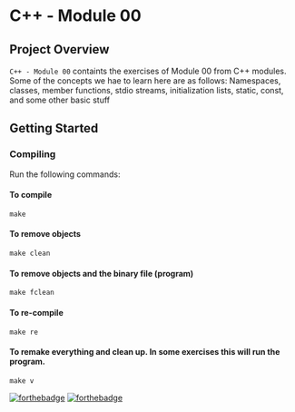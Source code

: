 # C++ - Module 00

## Project Overview
`C++ - Module 00` containts  the exercises of Module 00 from C++ modules. Some of the concepts we hae to learn here are as follows: Namespaces, classes, member functions, stdio streams, initialization lists, static, const, and some other basic stuff

## Getting Started

### Compiling
Run the following commands:

#### To compile
```
make
```
#### To remove objects
```
make clean
```
#### To remove objects and the binary file (program)
```
make fclean
```
#### To re-compile
```
make re
```
#### To remake everything and clean up. In some exercises this will run the program.
```
make v
```

[![forthebadge](https://forthebadge.com/images/badges/made-with-c-plus-plus.svg)](https://forthebadge.com) [![forthebadge](https://forthebadge.com/images/badges/built-with-love.svg)](https://forthebadge.com)

